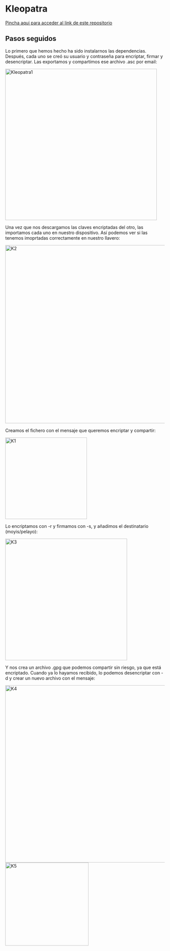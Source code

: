 # Kleopatra

[Pincha aqui para acceder al link de este repositorio](https://github.com/pelahumi/Kleopatra.git)

## Pasos seguidos
Lo primero que hemos hecho ha sido instalarnos las dependencias. Después, cada uno se creó su usuario y contraseña para encriptar, firmar y desencriptar. Las exportamos y compartimos ese archivo .asc por email:

<img width="479" alt="Kleopatra1" src="https://github.com/pelahumi/Kleopatra/assets/91721764/3ba390c2-ceef-40ea-a1ea-1805fffadead">

Una vez que nos descargamos las claves encriptadas del otro, las importamos cada uno en nuestro dispositivo. Así podemos ver si las tenemos imoprtadas correctamente en nuestro llavero:

<img width="564" alt="K2" src="https://github.com/pelahumi/Kleopatra/assets/91721764/4f946933-7675-4bf9-8c38-ff96776fa551">

Creamos el fichero con el mensaje que queremos encriptar y compartir:

<img width="258" alt="K1" src="https://github.com/pelahumi/Kleopatra/assets/91721764/a2ae87e1-e3a3-439b-b292-c4a0502b7f25">

Lo encriptamos con -r y firmamos con -s, y añadimos el destinatario (moyis/pelayo):

<img width="385" alt="K3" src="https://github.com/pelahumi/Kleopatra/assets/91721764/f07601b8-a124-4ea5-af8e-bc0fdf043664">

Y nos crea un archivo .gpg que podemos compartir sin riesgo, ya que está encriptado. Cuando ya lo hayamos recibido, lo podemos desencriptar con -d y crear un nuevo archivo con el mensaje:

<img width="561" alt="K4" src="https://github.com/pelahumi/Kleopatra/assets/91721764/d6f68341-4733-4fb0-9f09-1c4040545da1">

<img width="263" alt="K5" src="https://github.com/pelahumi/Kleopatra/assets/91721764/2b35d543-d7d7-488f-aae1-97eda5ac648a">

